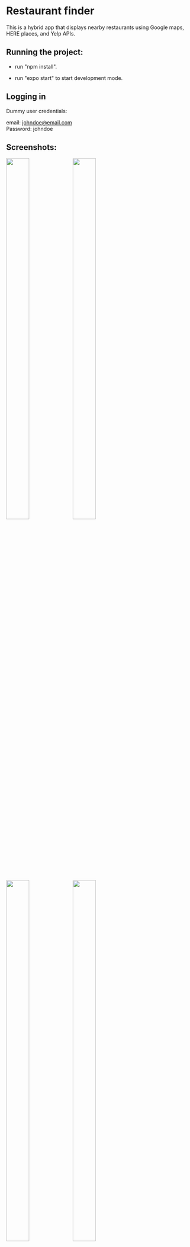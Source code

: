 # Restaurant finder

This is a hybrid app that displays nearby restaurants using Google maps, HERE places, and Yelp APIs.


## Running the project:
- run "npm install".

- run "expo start" to start development mode.

## Logging in
Dummy user credentials:

email: johndoe@email.com <br />
Password: johndoe


## Screenshots:

<img src="https://user-images.githubusercontent.com/26127333/56693447-9492f800-6738-11e9-900f-421b7dca1087.PNG" width="35%" height="50%"/>
<img src="https://user-images.githubusercontent.com/26127333/56693453-9957ac00-6738-11e9-8813-23bd8b74b9f3.PNG" width="35%" height="50%"/>
<img src="https://user-images.githubusercontent.com/26127333/53291517-6723df80-37c5-11e9-9fca-016af6a9ebb7.PNG" width="35%" height="50%"/>
<img src="https://user-images.githubusercontent.com/26127333/56693459-9eb4f680-6738-11e9-8b15-f2fc64a08346.PNG" width="35%" height="50%"/>
<img src="https://user-images.githubusercontent.com/26127333/53291519-6ab76680-37c5-11e9-9683-4bb4cc20b42f.PNG" width="35%" height="50%"/>
